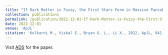 ```yaml
---
title: "If Dark Matter is Fuzzy, the First Stars Form in Massive Pancakes"
collection: publications
permalink: /publication/2022-12-01-If-Dark-Matter-is-Fuzzy-the-First-Stars-Form-in-Massive-Pancakes
date: 2022-12-01
venue: 'ApJL'
citation: 'Kulkarni M., Visbal E., Bryan G. L., Li X., 2022, ApJL, 941, 18'
---
```

Visit [ADS](https://ui.adsabs.harvard.edu/abs/2022ApJ...941L..18K/abstract) for the paper.
